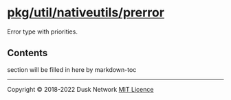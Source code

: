 # [pkg/util/nativeutils/prerror](./pkg/util/nativeutils/prerror)

Error type with priorities.

<!-- ToC start -->

## Contents

section will be filled in here by markdown-toc

<!-- ToC end -->

<!-- 
# to regenerate this file's table of contents:
markdown-toc README.md --replace --skip-headers 2 --inline --header "##  Contents"
-->

---
Copyright © 2018-2022 Dusk Network
[MIT Licence](https://github.com/dusk-network/dusk-blockchain/blob/master/LICENSE)
